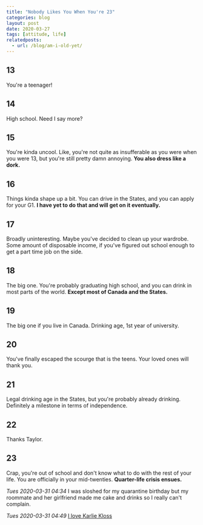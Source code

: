```yaml
---
title: "Nobody Likes You When You're 23"
categories: blog
layout: post
date: 2020-03-27
tags: [attitude, life]
relatedposts:
  - url: /blog/am-i-old-yet/
---
```

## 13
You're a teenager!

## 14
High school. Need I say more?

## 15
You're kinda uncool. Like, you're not quite as insufferable as you were when you were 13, but you're still pretty damn annoying. **You also dress like a dork.**

## 16
Things kinda shape up a bit. You can drive in the States, and you can apply for your G1. **I have yet to do that and will get on it eventually.**

## 17
Broadly uninteresting. Maybe you've decided to clean up your wardrobe. Some amount of disposable income, if you've figured out school enough to get a part time job on the side.

## 18
The big one. You're probably graduating high school, and you can drink in most parts of the world. **Except most of Canada and the States.**

## 19
The big one if you live in Canada. Drinking age, 1st year of university.

## 20
You've finally escaped the scourge that is the teens. Your loved ones will thank you.

## 21
Legal drinking age in the States, but you're probably already drinking. Definitely a milestone in terms of independence.

## 22
Thanks Taylor.

## 23
Crap, you're out of school and don't know what to do with the rest of your life. You are officially in your mid-twenties. **Quarter-life crisis ensues.**

_Tues 2020-03-31 04:34_
I was sloshed for my quarantine birthday but my roommate and her girlfriend made me cake and drinks so I really can't complain.

_Tues 2020-03-31 04:49_
[I love Karlie Kloss](https://youtu.be/vwSxnVfABbc)
